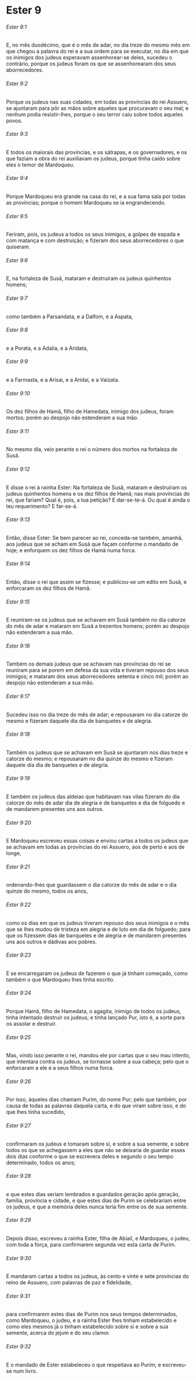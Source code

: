 # Ester 9

###### Ester 9:1

E, no mês duodécimo, que é o mês de adar, no dia treze do mesmo mês em que chegou a palavra do rei e a sua ordem para se executar, no dia em que os inimigos dos judeus esperavam assenhorear-se deles, sucedeu o contrário, porque os judeus foram os que se assenhorearam dos seus aborrecedores.

###### Ester 9:2

Porque os judeus nas suas cidades, em todas as províncias do rei Assuero, se ajuntaram para pôr as mãos sobre aqueles que procuravam o seu mal; e nenhum podia resistir-lhes, porque o seu terror caiu sobre todos aqueles povos.

###### Ester 9:3

E todos os maiorais das províncias, e os sátrapas, e os governadores, e os que faziam a obra do rei auxiliavam os judeus, porque tinha caído sobre eles o temor de Mardoqueu.

###### Ester 9:4

Porque Mardoqueu era grande na casa do rei, e a sua fama saía por todas as províncias; porque o homem Mardoqueu se ia engrandecendo.

###### Ester 9:5

Feriram, pois, os judeus a todos os seus inimigos, a golpes de espada e com matança e com destruição; e fizeram dos seus aborrecedores o que quiseram.

###### Ester 9:6

E, na fortaleza de Susã, mataram e destruíram os judeus quinhentos homens;

###### Ester 9:7

como também a Parsandata, e a Dalfom, e a Aspata,

###### Ester 9:8

e a Porata, e a Adalia, e a Aridata,

###### Ester 9:9

e a Farmasta, e a Arisai, e a Aridai, e a Vaizata.

###### Ester 9:10

Os dez filhos de Hamã, filho de Hamedata, inimigo dos judeus, foram mortos; porém ao despojo não estenderam a sua mão.

###### Ester 9:11

No mesmo dia, veio perante o rei o número dos mortos na fortaleza de Susã.

###### Ester 9:12

E disse o rei à rainha Ester: Na fortaleza de Susã, mataram e destruíram os judeus quinhentos homens e os dez filhos de Hamã; nas mais províncias do rei, que fariam? Qual é, pois, a tua petição? E dar-se-te-á. Ou qual é ainda o teu requerimento? E far-se-á.

###### Ester 9:13

Então, disse Ester: Se bem parecer ao rei, conceda-se também, amanhã, aos judeus que se acham em Susã que façam conforme o mandado de hoje; e enforquem os dez filhos de Hamã numa forca.

###### Ester 9:14

Então, disse o rei que assim se fizesse; e publicou-se um edito em Susã, e enforcaram os dez filhos de Hamã.

###### Ester 9:15

E reuniram-se os judeus que se achavam em Susã também no dia catorze do mês de adar e mataram em Susã a trezentos homens; porém ao despojo não estenderam a sua mão.

###### Ester 9:16

Também os demais judeus que se achavam nas províncias do rei se reuniram para se porem em defesa da sua vida e tiveram repouso dos seus inimigos; e mataram dos seus aborrecedores setenta e cinco mil; porém ao despojo não estenderam a sua mão.

###### Ester 9:17

Sucedeu isso no dia treze do mês de adar; e repousaram no dia catorze do mesmo e fizeram daquele dia dia de banquetes e de alegria.

###### Ester 9:18

Também os judeus que se achavam em Susã se ajuntaram nos dias treze e catorze do mesmo; e repousaram no dia quinze do mesmo e fizeram daquele dia dia de banquetes e de alegria.

###### Ester 9:19

E também os judeus das aldeias que habitavam nas vilas fizeram do dia catorze do mês de adar dia de alegria e de banquetes e dia de folguedo e de mandarem presentes uns aos outros.

###### Ester 9:20

E Mardoqueu escreveu essas coisas e enviou cartas a todos os judeus que se achavam em todas as províncias do rei Assuero, aos de perto e aos de longe,

###### Ester 9:21

ordenando-lhes que guardassem o dia catorze do mês de adar e o dia quinze do mesmo, todos os anos,

###### Ester 9:22

como os dias em que os judeus tiveram repouso dos seus inimigos e o mês que se lhes mudou de tristeza em alegria e de luto em dia de folguedo; para que os fizessem dias de banquetes e de alegria e de mandarem presentes uns aos outros e dádivas aos pobres.

###### Ester 9:23

E se encarregaram os judeus de fazerem o que já tinham começado, como também o que Mardoqueu lhes tinha escrito.

###### Ester 9:24

Porque Hamã, filho de Hamedata, o agagita, inimigo de todos os judeus, tinha intentado destruir os judeus; e tinha lançado Pur, isto é, a sorte para os assolar e destruir.

###### Ester 9:25

Mas, vindo isso perante o rei, mandou ele por cartas que o seu mau intento, que intentara contra os judeus, se tornasse sobre a sua cabeça; pelo que o enforcaram a ele e a seus filhos numa forca.

###### Ester 9:26

Por isso, àqueles dias chamam Purim, do nome Pur; pelo que também, por causa de todas as palavras daquela carta, e do que viram sobre isso, e do que lhes tinha sucedido,

###### Ester 9:27

confirmaram os judeus e tomaram sobre si, e sobre a sua semente, e sobre todos os que se achegassem a eles que não se deixaria de guardar esses dois dias conforme o que se escrevera deles e segundo o seu tempo determinado, todos os anos;

###### Ester 9:28

e que estes dias seriam lembrados e guardados geração após geração, família, província e cidade, e que estes dias de Purim se celebrariam entre os judeus, e que a memória deles nunca teria fim entre os de sua semente.

###### Ester 9:29

Depois disso, escreveu a rainha Ester, filha de Abiail, e Mardoqueu, o judeu, com toda a força, para confirmarem segunda vez esta carta de Purim.

###### Ester 9:30

E mandaram cartas a todos os judeus, às cento e vinte e sete províncias do reino de Assuero, com palavras de paz e fidelidade,

###### Ester 9:31

para confirmarem estes dias de Purim nos seus tempos determinados, como Mardoqueu, o judeu, e a rainha Ester lhes tinham estabelecido e como eles mesmos já o tinham estabelecido sobre si e sobre a sua semente, acerca do jejum e do seu clamor.

###### Ester 9:32

E o mandado de Ester estabeleceu o que respeitava ao Purim; e escreveu-se num livro.

